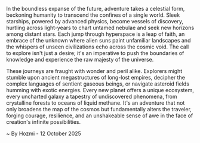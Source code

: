 
In the boundless expanse of the future, adventure takes a celestial form, beckoning humanity to transcend the confines of a single world. Sleek starships, powered by advanced physics, become vessels of discovery, hurtling across light-years to chart untamed nebulae and seek new horizons among distant stars. Each jump through hyperspace is a leap of faith, an embrace of the unknown where alien suns paint unfamiliar landscapes and the whispers of unseen civilizations echo across the cosmic void. The call to explore isn't just a desire; it's an imperative to push the boundaries of knowledge and experience the raw majesty of the universe.

These journeys are fraught with wonder and peril alike. Explorers might stumble upon ancient megastructures of long-lost empires, decipher the complex languages of sentient gaseous beings, or navigate asteroid fields humming with exotic energies. Every new planet offers a unique ecosystem, every uncharted galaxy a tapestry of undiscovered phenomena, from crystalline forests to oceans of liquid methane. It's an adventure that not only broadens the map of the cosmos but fundamentally alters the traveler, forging courage, resilience, and an unshakeable sense of awe in the face of creation's infinite possibilities.

~ By Hozmi - 12 October 2025
